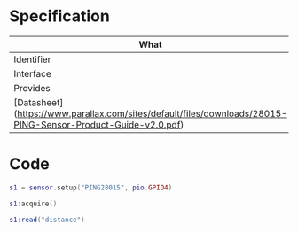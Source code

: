 # Specification

| What         |             | Comments                   |
|--------------|-------------|----------------------------|
| Identifier   | PING28015   |                            |
| Interface    | GPIO        | 1 pin                      |
| Provides     | distance    | meters                     |
| [Datasheet] (https://www.parallax.com/sites/default/files/downloads/28015-PING-Sensor-Product-Guide-v2.0.pdf)    |             | ![](http://whitecatboard.org/git/ping-sensor.jpg)                           |


# Code

```lua
s1 = sensor.setup("PING28015", pio.GPIO4)

s1:acquire()

s1:read("distance")
```